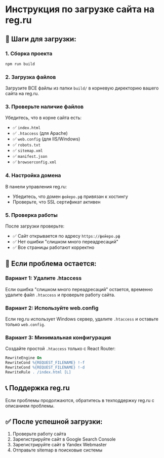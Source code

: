 # Инструкция по загрузке сайта на reg.ru

## 🚀 Шаги для загрузки:

### 1. Сборка проекта
```bash
npm run build
```

### 2. Загрузка файлов
Загрузите ВСЕ файлы из папки `build/` в корневую директорию вашего сайта на reg.ru.

### 3. Проверьте наличие файлов
Убедитесь, что в корне сайта есть:
- ✅ `index.html`
- ✅ `.htaccess` (для Apache)
- ✅ `web.config` (для IIS/Windows)
- ✅ `robots.txt`
- ✅ `sitemap.xml`
- ✅ `manifest.json`
- ✅ `browserconfig.xml`

### 4. Настройка домена
В панели управления reg.ru:
- Убедитесь, что домен `фейеро.рф` привязан к хостингу
- Проверьте, что SSL сертификат активен

### 5. Проверка работы
После загрузки проверьте:
- ✅ Сайт открывается по адресу `https://фейеро.рф`
- ✅ Нет ошибки "слишком много переадресаций"
- ✅ Все страницы работают корректно

## 🔧 Если проблема остается:

### Вариант 1: Удалите .htaccess
Если ошибка "слишком много переадресаций" остается, временно удалите файл `.htaccess` и проверьте работу сайта.

### Вариант 2: Используйте web.config
Если reg.ru использует Windows сервер, удалите `.htaccess` и оставьте только `web.config`.

### Вариант 3: Минимальная конфигурация
Создайте простой `.htaccess` только с React Router:
```apache
RewriteEngine On
RewriteCond %{REQUEST_FILENAME} !-f
RewriteCond %{REQUEST_FILENAME} !-d
RewriteRule . /index.html [L]
```

## 📞 Поддержка reg.ru
Если проблемы продолжаются, обратитесь в техподдержку reg.ru с описанием проблемы.

## ✅ После успешной загрузки:
1. Проверьте работу сайта
2. Зарегистрируйте сайт в Google Search Console
3. Зарегистрируйте сайт в Yandex Webmaster
4. Отправьте sitemap в поисковые системы
